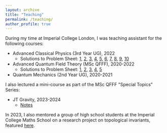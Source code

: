 ```yaml
---
layout: archive
title: "Teaching"
permalink: /teaching/
author_profile: true
---
```


During my time at Imperial College London, I was teaching assistant for the following courses:

- Advanced Classical Physics (3rd Year UG), 2022
  - Solutions to Problem Sheet: [1](../files/teaching/acpps01.pdf), [2](../files/teaching/acpps02.pdf), [3](../files/teaching/acpps03.pdf), [4](../files/teaching/acpps04.pdf), [5](../files/teaching/acpps05.pdf), [6](../files/teaching/acpps06.pdf), [7](../files/teaching/acpps07.pdf), [8](../files/teaching/acpps08.pdf), [9](../files/teaching/acpps09.pdf), [10](../files/teaching/acpps10.pdf)
- Advanced Quantum Field Theory (MSc QFFF), 2020-2022
  - Solutions to Problem Sheet: [1](../files/teaching/aqftps1.pdf), [2](../files/teaching/aqftps2.pdf), [3](../files/teaching/aqftps3.pdf), [4](../files/teaching/aqftps4.pdf), [5](../files/teaching/aqftps5.pdf)
- Quantum Mechanics (2nd Year UG), 2020-2021

I also lectured a mini-course as part of the MSc QFFF "Special Topics" Series:

- JT Gravity, 2023-2024
  - [Notes](../files/teaching/jtnotes.pdf)

In 2023, I also mentored a group of high school students at the Imperial College Maths School on a research project on topological invariants, featured [here](https://www.imperialmathsschool.ac.uk/studentresearchprojects2023).
